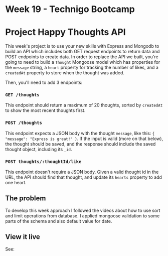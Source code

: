 # Week 19 - Technigo Bootcamp

# Project Happy Thoughts API
This week's project is to use your new skills with Express and Mongodb to build an API which includes both GET request endpoints to return data and POST endpoints to create data.
In order to replace the API we built, you're going to need to build a `Thought` Mongoose model which has properties for the `message` string, a `heart` property for tracking the number of likes, and a `createdAt` property to store when the thought was added.

Then, you'll need to add 3 endpoints:

### `GET /thoughts`
This endpoint should return a maximum of 20 thoughts, sorted by `createdAt` to show the most recent thoughts first.

### `POST /thoughts`
This endpoint expects a JSON body with the thought `message`, like this: `{ "message": "Express is great!" }`. If the input is valid (more on that below), the thought should be saved, and the response should include the saved thought object, including its `_id`.

### `POST thoughts/:thoughtId/like`
This endpoint doesn't require a JSON body. Given a valid thought id in the URL, the API should find that thought, and update its `hearts` property to add one heart.

## The problem
To develop this week approach I followed the videos about how to use sort and limit operations from database. I applied mongoose validation to some parts of the schema and also default value for date.

## View it live
See: 
